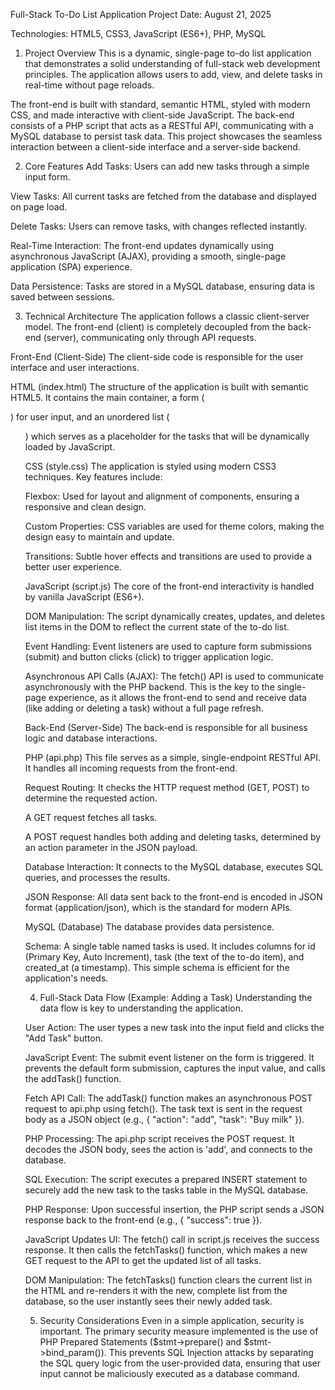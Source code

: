 Full-Stack To-Do List Application
Project Date: August 21, 2025

Technologies: HTML5, CSS3, JavaScript (ES6+), PHP, MySQL

1. Project Overview
This is a dynamic, single-page to-do list application that demonstrates a solid understanding of full-stack web development principles. The application allows users to add, view, and delete tasks in real-time without page reloads.

The front-end is built with standard, semantic HTML, styled with modern CSS, and made interactive with client-side JavaScript. The back-end consists of a PHP script that acts as a RESTful API, communicating with a MySQL database to persist task data. This project showcases the seamless interaction between a client-side interface and a server-side backend.

2. Core Features
Add Tasks: Users can add new tasks through a simple input form.

View Tasks: All current tasks are fetched from the database and displayed on page load.

Delete Tasks: Users can remove tasks, with changes reflected instantly.

Real-Time Interaction: The front-end updates dynamically using asynchronous JavaScript (AJAX), providing a smooth, single-page application (SPA) experience.

Data Persistence: Tasks are stored in a MySQL database, ensuring data is saved between sessions.

3. Technical Architecture
The application follows a classic client-server model. The front-end (client) is completely decoupled from the back-end (server), communicating only through API requests.

Front-End (Client-Side)
The client-side code is responsible for the user interface and user interactions.

HTML (index.html)
The structure of the application is built with semantic HTML5. It contains the main container, a form (<form>) for user input, and an unordered list (<ul>) which serves as a placeholder for the tasks that will be dynamically loaded by JavaScript.

CSS (style.css)
The application is styled using modern CSS3 techniques. Key features include:

Flexbox: Used for layout and alignment of components, ensuring a responsive and clean design.

Custom Properties: CSS variables are used for theme colors, making the design easy to maintain and update.

Transitions: Subtle hover effects and transitions are used to provide a better user experience.

JavaScript (script.js)
The core of the front-end interactivity is handled by vanilla JavaScript (ES6+).

DOM Manipulation: The script dynamically creates, updates, and deletes list items in the DOM to reflect the current state of the to-do list.

Event Handling: Event listeners are used to capture form submissions (submit) and button clicks (click) to trigger application logic.

Asynchronous API Calls (AJAX): The fetch() API is used to communicate asynchronously with the PHP backend. This is the key to the single-page experience, as it allows the front-end to send and receive data (like adding or deleting a task) without a full page refresh.

Back-End (Server-Side)
The back-end is responsible for all business logic and database interactions.

PHP (api.php)
This file serves as a simple, single-endpoint RESTful API. It handles all incoming requests from the front-end.

Request Routing: It checks the HTTP request method (GET, POST) to determine the requested action.

A GET request fetches all tasks.

A POST request handles both adding and deleting tasks, determined by an action parameter in the JSON payload.

Database Interaction: It connects to the MySQL database, executes SQL queries, and processes the results.

JSON Response: All data sent back to the front-end is encoded in JSON format (application/json), which is the standard for modern APIs.

MySQL (Database)
The database provides data persistence.

Schema: A single table named tasks is used. It includes columns for id (Primary Key, Auto Increment), task (the text of the to-do item), and created_at (a timestamp). This simple schema is efficient for the application's needs.

4. Full-Stack Data Flow (Example: Adding a Task)
Understanding the data flow is key to understanding the application.

User Action: The user types a new task into the input field and clicks the "Add Task" button.

JavaScript Event: The submit event listener on the form is triggered. It prevents the default form submission, captures the input value, and calls the addTask() function.

Fetch API Call: The addTask() function makes an asynchronous POST request to api.php using fetch(). The task text is sent in the request body as a JSON object (e.g., { "action": "add", "task": "Buy milk" }).

PHP Processing: The api.php script receives the POST request. It decodes the JSON body, sees the action is 'add', and connects to the database.

SQL Execution: The script executes a prepared INSERT statement to securely add the new task to the tasks table in the MySQL database.

PHP Response: Upon successful insertion, the PHP script sends a JSON response back to the front-end (e.g., { "success": true }).

JavaScript Updates UI: The fetch() call in script.js receives the success response. It then calls the fetchTasks() function, which makes a new GET request to the API to get the updated list of all tasks.

DOM Manipulation: The fetchTasks() function clears the current list in the HTML and re-renders it with the new, complete list from the database, so the user instantly sees their newly added task.

5. Security Considerations
Even in a simple application, security is important. The primary security measure implemented is the use of PHP Prepared Statements ($stmt->prepare() and $stmt->bind_param()). This prevents SQL Injection attacks by separating the SQL query logic from the user-provided data, ensuring that user input cannot be maliciously executed as a database command.